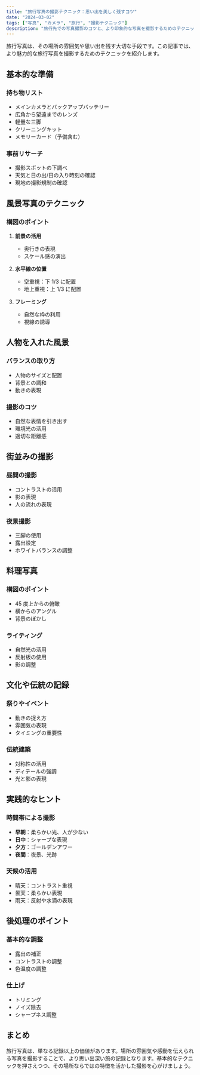 ```yaml
---
title: "旅行写真の撮影テクニック：思い出を美しく残すコツ"
date: "2024-03-02"
tags: ["写真", "カメラ", "旅行", "撮影テクニック"]
description: "旅行先での写真撮影のコツと、より印象的な写真を撮影するためのテクニックを紹介します。"
---
```


旅行写真は、その場所の雰囲気や思い出を残す大切な手段です。この記事では、より魅力的な旅行写真を撮影するためのテクニックを紹介します。

## 基本的な準備

### 持ち物リスト

- メインカメラとバックアップバッテリー
- 広角から望遠までのレンズ
- 軽量な三脚
- クリーニングキット
- メモリーカード（予備含む）

### 事前リサーチ

- 撮影スポットの下調べ
- 天気と日の出/日の入り時刻の確認
- 現地の撮影規制の確認

## 風景写真のテクニック

### 構図のポイント

1. **前景の活用**

   - 奥行きの表現
   - スケール感の演出

2. **水平線の位置**

   - 空重視：下 1/3 に配置
   - 地上重視：上 1/3 に配置

3. **フレーミング**
   - 自然な枠の利用
   - 視線の誘導

## 人物を入れた風景

### バランスの取り方

- 人物のサイズと配置
- 背景との調和
- 動きの表現

### 撮影のコツ

- 自然な表情を引き出す
- 環境光の活用
- 適切な距離感

## 街並みの撮影

### 昼間の撮影

- コントラストの活用
- 影の表現
- 人の流れの表現

### 夜景撮影

- 三脚の使用
- 露出設定
- ホワイトバランスの調整

## 料理写真

### 構図のポイント

- 45 度上からの俯瞰
- 横からのアングル
- 背景のぼかし

### ライティング

- 自然光の活用
- 反射板の使用
- 影の調整

## 文化や伝統の記録

### 祭りやイベント

- 動きの捉え方
- 雰囲気の表現
- タイミングの重要性

### 伝統建築

- 対称性の活用
- ディテールの強調
- 光と影の表現

## 実践的なヒント

### 時間帯による撮影

- **早朝**：柔らかい光、人が少ない
- **日中**：シャープな表現
- **夕方**：ゴールデンアワー
- **夜間**：夜景、光跡

### 天候の活用

- 晴天：コントラスト重視
- 曇天：柔らかい表現
- 雨天：反射や水滴の表現

## 後処理のポイント

### 基本的な調整

- 露出の補正
- コントラストの調整
- 色温度の調整

### 仕上げ

- トリミング
- ノイズ除去
- シャープネス調整

## まとめ

旅行写真は、単なる記録以上の価値があります。場所の雰囲気や感動を伝えられる写真を撮影することで、より思い出深い旅の記録となります。基本的なテクニックを押さえつつ、その場所ならではの特徴を活かした撮影を心がけましょう。
